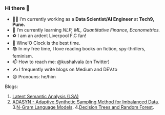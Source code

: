 ### Hi there 👋

- 🕵🏻 I’m currently working as a __Data Scientist/AI Engineer__ at __Tech9, Pune.__
- 🌱 I’m currently learning _NLP, ML, Quantitative Finance, Econometrics._
- ⚽️ I am an ardent Liverpool F.C fan! 
- 🍷 Wine'O Clock is the best time.
- 📚 In my free time, I love reading books on fiction, spy-thrillers, feminism. 
- 📫 How to reach me: @kushalvala (on Twitter) 
- ✍️ I frequently write blogs on Medium and DEV.to
- 😄 Pronouns: he/him 

Blogs:  
1. [Latent Semantic Analysis (LSA)](https://towardsdatascience.com/latent-semantic-analysis-distributional-semantics-in-nlp-ea84bf686b50?sk=d9e9f187671da94f531c4eae059b4d65)
2. [ADASYN - Adaptive Synthetic Sampling Method for Imbalanced Data](https://towardsdatascience.com/adasyn-adaptive-synthetic-sampling-method-for-imbalanced-data-602a3673ba16?sk=bc71e8be723b2730e7a923311cb74f4b). 
3.[N-Gram Language Models](https://towardsdatascience.com/n-gram-language-models-af6085435eeb). 
4.[Decision Trees and Random Forest](https://towardsdatascience.com/tree-based-methods-classification-9729c5d14bc3?sk=e497fbbc2b5872af70adf290ab6530b6). 
